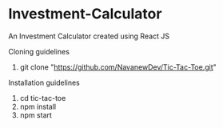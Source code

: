 # Investment-Calculator
An Investment Calculator created using React JS

Cloning guidelines
1. git clone "https://github.com/NavanewDev/Tic-Tac-Toe.git"

Installation guidelines
1. cd tic-tac-toe
2. npm install
3. npm start
